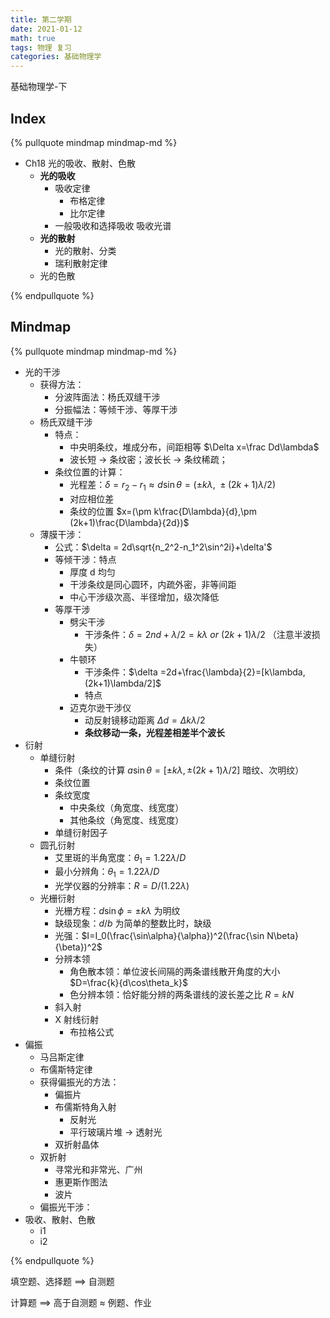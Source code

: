 ```yaml
---
title: 第二学期
date: 2021-01-12
math: true
tags: 物理 复习
categories: 基础物理学
---
```


基础物理学-下

<!-- more -->

## Index

{% pullquote mindmap mindmap-md %}

- Ch18 光的吸收、散射、色散
  - **光的吸收**
    - 吸收定律
      - 布格定律
      - 比尔定律
    - 一般吸收和选择吸收 吸收光谱
  - **光的散射**
    - 光的散射、分类
    - 瑞利散射定律
  - 光的色散

{% endpullquote %}

## Mindmap

{% pullquote mindmap mindmap-md %}

- 光的干涉
  - 获得方法：
    - 分波阵面法：杨氏双缝干涉
    - 分振幅法：等倾干涉、等厚干涉
  - 杨氏双缝干涉
    - 特点：
      - 中央明条纹，堆成分布，间距相等 $\Delta x=\frac Dd\lambda$
      - 波长短 -> 条纹密；波长长 -> 条纹稀疏；
    - 条纹位置的计算：
      - 光程差：$\delta =r_2-r_1\approx d\sin \theta = (\pm k\lambda, ~\pm (2k+1)\lambda /2)$
      - 对应相位差
      - 条纹的位置 $x=(\pm k\frac{D\lambda}{d},\pm (2k+1)\frac{D\lambda}{2d})$
  - 薄膜干涉：
    - 公式：$\delta = 2d\sqrt{n_2^2-n_1^2\sin^2i}+\delta'$
    - 等倾干涉：特点
      - 厚度 d 均匀
      - 干涉条纹是同心圆环，内疏外密，非等间距
      - 中心干涉级次高、半径增加，级次降低
    - 等厚干涉
      - 劈尖干涉
        - 干涉条件：$\delta = 2nd+\lambda /2=k\lambda~or~(2k+1)\lambda / 2$ （注意半波损失）
      - 牛顿环
        - 干涉条件：$\delta =2d+\frac{\lambda}{2}=[k\lambda,(2k+1)\lambda/2]$
        - 特点
      - 迈克尔逊干涉仪
        - 动反射镜移动距离 $\Delta d = \Delta k\lambda / 2$
        - **条纹移动一条，光程差相差半个波长**
- 衍射
  - 单缝衍射
    - 条件（条纹的计算 $a \sin \theta =[\pm k\lambda,\pm (2k+1)\lambda/2]$ 暗纹、次明纹）
    - 条纹位置
    - 条纹宽度
      - 中央条纹（角宽度、线宽度）
      - 其他条纹（角宽度、线宽度）
    - 单缝衍射因子
  - 圆孔衍射
    - 艾里斑的半角宽度：$\theta_1=1.22\lambda/D$
    - 最小分辨角：$\theta_1=1.22\lambda/D$
    - 光学仪器的分辨率：$R = D/(1.22\lambda)$
  - 光栅衍射
    - 光栅方程：$d\sin \phi=\pm k\lambda$ 为明纹
    - 缺级现象：$d/b$ 为简单的整数比时，缺级
    - 光强：$I=I_0(\frac{\sin\alpha}{\alpha})^2(\frac{\sin N\beta}{\beta})^2$
    - 分辨本领
      - 角色散本领：单位波长间隔的两条谱线散开角度的大小 $D=\frac{k}{d\cos\theta_k}$
      - 色分辨本领：恰好能分辨的两条谱线的波长差之比 $R=kN$
    - 斜入射
    - X 射线衍射
      - 布拉格公式
- 偏振
  - 马吕斯定律
  - 布儒斯特定律
  - 获得偏振光的方法：
    - 偏振片
    - 布儒斯特角入射
      - 反射光
      - 平行玻璃片堆 -> 透射光
    - 双折射晶体
  - 双折射
    - 寻常光和非常光、广州
    - 惠更斯作图法
    - 波片
  - 偏振光干涉：
- 吸收、散射、色散
  - i1
  - i2

{% endpullquote %}

填空题、选择题 ==> 自测题

计算题 ==> 高于自测题 ≈ 例题、作业
